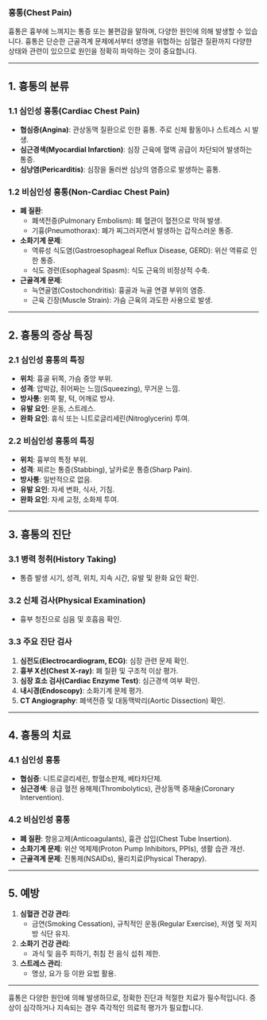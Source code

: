 ### 흉통(Chest Pain)

흉통은 흉부에 느껴지는 통증 또는 불편감을 말하며, 다양한 원인에 의해 발생할 수 있습니다. 흉통은 단순한 근골격계 문제에서부터 생명을 위협하는 심혈관 질환까지 다양한 상태와 관련이 있으므로 원인을 정확히 파악하는 것이 중요합니다.

---

## 1. **흉통의 분류**

### 1.1 심인성 흉통(Cardiac Chest Pain)

- **협심증(Angina)**: 관상동맥 질환으로 인한 흉통. 주로 신체 활동이나 스트레스 시 발생.
- **심근경색(Myocardial Infarction)**: 심장 근육에 혈액 공급이 차단되어 발생하는 통증.
- **심낭염(Pericarditis)**: 심장을 둘러싼 심낭의 염증으로 발생하는 흉통.

### 1.2 비심인성 흉통(Non-Cardiac Chest Pain)

- **폐 질환**:
    - 폐색전증(Pulmonary Embolism): 폐 혈관이 혈전으로 막혀 발생.
    - 기흉(Pneumothorax): 폐가 찌그러지면서 발생하는 갑작스러운 통증.
- **소화기계 문제**:
    - 역류성 식도염(Gastroesophageal Reflux Disease, GERD): 위산 역류로 인한 통증.
    - 식도 경련(Esophageal Spasm): 식도 근육의 비정상적 수축.
- **근골격계 문제**:
    - 늑연골염(Costochondritis): 흉골과 늑골 연결 부위의 염증.
    - 근육 긴장(Muscle Strain): 가슴 근육의 과도한 사용으로 발생.

---

## 2. **흉통의 증상 특징**

### 2.1 심인성 흉통의 특징

- **위치**: 흉골 뒤쪽, 가슴 중앙 부위.
- **성격**: 압박감, 쥐어짜는 느낌(Squeezing), 무거운 느낌.
- **방사통**: 왼쪽 팔, 턱, 어깨로 방사.
- **유발 요인**: 운동, 스트레스.
- **완화 요인**: 휴식 또는 니트로글리세린(Nitroglycerin) 투여.

### 2.2 비심인성 흉통의 특징

- **위치**: 흉부의 특정 부위.
- **성격**: 찌르는 통증(Stabbing), 날카로운 통증(Sharp Pain).
- **방사통**: 일반적으로 없음.
- **유발 요인**: 자세 변화, 식사, 기침.
- **완화 요인**: 자세 교정, 소화제 투여.

---

## 3. **흉통의 진단**

### 3.1 병력 청취(History Taking)

- 통증 발생 시기, 성격, 위치, 지속 시간, 유발 및 완화 요인 확인.

### 3.2 신체 검사(Physical Examination)

- 흉부 청진으로 심음 및 호흡음 확인.

### 3.3 주요 진단 검사

1. **심전도(Electrocardiogram, ECG)**: 심장 관련 문제 확인.
2. **흉부 X선(Chest X-ray)**: 폐 질환 및 구조적 이상 평가.
3. **심장 효소 검사(Cardiac Enzyme Test)**: 심근경색 여부 확인.
4. **내시경(Endoscopy)**: 소화기계 문제 평가.
5. **CT Angiography**: 폐색전증 및 대동맥박리(Aortic Dissection) 확인.

---

## 4. **흉통의 치료**

### 4.1 심인성 흉통

- **협심증**: 니트로글리세린, 항혈소판제, 베타차단제.
- **심근경색**: 응급 혈전 용해제(Thrombolytics), 관상동맥 중재술(Coronary Intervention).

### 4.2 비심인성 흉통

- **폐 질환**: 항응고제(Anticoagulants), 흉관 삽입(Chest Tube Insertion).
- **소화기계 문제**: 위산 억제제(Proton Pump Inhibitors, PPIs), 생활 습관 개선.
- **근골격계 문제**: 진통제(NSAIDs), 물리치료(Physical Therapy).

---

## 5. **예방**

1. **심혈관 건강 관리**:
    - 금연(Smoking Cessation), 규칙적인 운동(Regular Exercise), 저염 및 저지방 식단 유지.
2. **소화기 건강 관리**:
    - 과식 및 음주 피하기, 취침 전 음식 섭취 제한.
3. **스트레스 관리**:
    - 명상, 요가 등 이완 요법 활용.

---

흉통은 다양한 원인에 의해 발생하므로, 정확한 진단과 적절한 치료가 필수적입니다. 증상이 심각하거나 지속되는 경우 즉각적인 의료적 평가가 필요합니다.